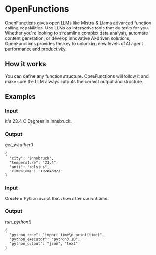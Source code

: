 # OpenFunctions
OpenFunctions gives open LLMs like Mistral & Llama advanced function calling capabilities.
Use LLMs as interactive tools that do tasks for you. Whether you're looking to streamline complex data analysis, automate content generation, or develop innovative AI-driven solutions, OpenFunctions provides the key to unlocking new levels of AI agent performance and productivity.
## How it works
You can define any function structure. OpenFunctions will follow it and make sure the LLM always outputs the correct output and structure. 
## Examples
### Input
It's 23.4 C Degrees in Innsbruck.
### Output
*get_weather()*
```
{
  "city": "Innsbruck",
  "temperature": "23.4",
  "unit": "celsius",
  "timestamp": "192848923"
}
```
### Input
Create a Python script that shows the current time.
### Output
*run_python()*
```
{
  "python_code": "import time\n print(time)",
  "python_executor": "python3.10",
  "python_output": "json", "text"
}
```
